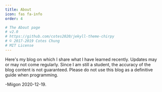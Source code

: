 ```yaml
---
title: About
icon: fas fa-info
order: 4

# The About page
# v2.0
# https://github.com/cotes2020/jekyll-theme-chirpy
# © 2017-2019 Cotes Chung
# MIT License
---
```



Here's my blog on which I share what I have learned recently.
Updates may or may not come regularly. Since I am still a student, the accuracy of the blog
content is not guaranteed. Please do not use this blog as a definitive guide when programming.

-Miigon 2020-12-19.
